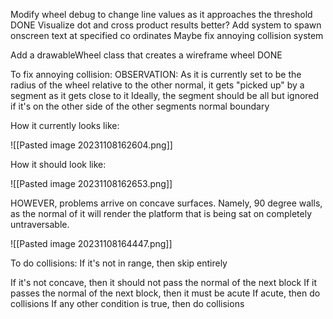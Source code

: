 

Modify wheel debug to change line values as it approaches the threshold
DONE
Visualize dot and cross product results better?
Add system to spawn onscreen text at specified co ordinates
Maybe fix annoying collision system

Add a drawableWheel class that creates a wireframe wheel
DONE


To fix annoying collision:
OBSERVATION: As it is currently set to be the radius of the wheel relative to the other normal, it gets "picked up" by a segment as it gets close to it
Ideally, the segment should be all but ignored if it's on the other side of the other segments normal boundary

How it currently looks like:

![[Pasted image 20231108162604.png]]


How it should look like:



![[Pasted image 20231108162653.png]]


HOWEVER, problems arrive on concave surfaces. Namely, 90 degree walls, as the normal of it will render the platform that is being sat on completely untraversable.

![[Pasted image 20231108164447.png]]







To do collisions:
If it's not in range, then skip entirely

If it's not concave, then it should not pass the normal of the next block
If it passes the normal of the next block, then it must be acute
If acute, then do collisions
If any other condition is true, then do collisions
